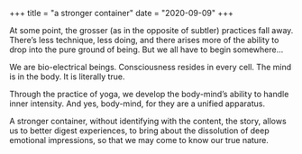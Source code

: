+++
title = "a stronger container"
date = "2020-09-09"
+++

At some point, the grosser (as in the opposite of subtler) practices fall away. There’s less technique, less doing, and there arises more of the ability to drop into the pure ground of being. But we all have to begin somewhere…
 
We are bio-electrical beings. Consciousness resides in every cell. The mind is in the body. It is literally true.

Through the practice of yoga, we develop the body-mind’s ability to handle inner intensity. And yes, body-mind, for they are a unified apparatus. 

A stronger container, without identifying with the content, the story, allows us to better digest experiences, to bring about the dissolution of deep emotional impressions, so that we may come to know our true nature.
